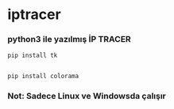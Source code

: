 # iptracer
<h3>python3 ile yazılmış İP TRACER </h3>
<code>pip install tk
<br><p>pip install colorama</code></br></p>

<h3>Not: Sadece Linux ve Windowsda çalışır </h3>

